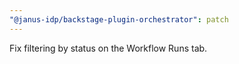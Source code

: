 ```yaml
---
"@janus-idp/backstage-plugin-orchestrator": patch
---
```


Fix filtering by status on the Workflow Runs tab.
